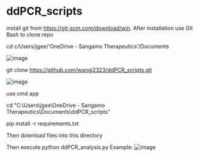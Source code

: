 # ddPCR_scripts


install git from https://git-scm.com/download/win. After installation use Git Bash to clone repo

cd c/Users/jgee/'OneDrive - Sangamo Therapeutics'/Documents

![image](https://user-images.githubusercontent.com/93787873/140587499-fe8e790c-d867-4f77-9d90-a136f9d0f704.png)

git clone https://github.com/wangj2323/ddPCR_scripts.git

![image](https://user-images.githubusercontent.com/93787873/140587774-479b5fc5-05de-4bc8-b15b-dcc9486b153c.png)

use cmd app


cd "C:\Users\jgee\OneDrive - Sangamo Therapeutics\Documents\ddPCR_scripts"

pip install -r requirements.txt 

Then download files into this directory

Then execute python ddPCR_analysis.py 
Example: 
![image](https://user-images.githubusercontent.com/93787873/140591296-de3e9e82-7732-4030-9306-2e5e29a34fee.png)







